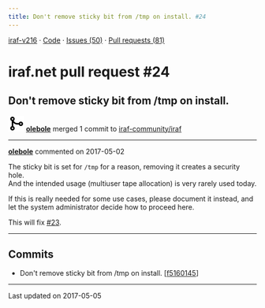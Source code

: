```yaml
---
title: Don't remove sticky bit from /tmp on install. #24
---
```


[iraf-v216](/iraf-v216) · [Code](https://github.com/iraf-community/iraf/tree/iraf-v216) · [Issues (50)](/iraf-v216/issues) · [Pull requests (81)](/iraf-v216/issues/pulls)

# iraf.net pull request #24
## Don't remove sticky bit from /tmp on install.
![merge](git-merge.svg) **[olebole](https://github.com/olebole)** merged 1 commit to [iraf-community/iraf](https://github.com/iraf-community/iraf/)

- - - -

**[olebole](https://github.com/olebole)** commented on 2017-05-02

The sticky bit is set for `/tmp` for a reason, removing it creates a security hole.  
And the intended usage (multiuser tape allocation) is very rarely used today.  
  
If this is really needed for some use cases, please document it instead, and let the system administrator decide how to proceed here.  
  
This will fix [#23](https://iraf-community.github.io/iraf-v216/issues/23).
- - - -

## Commits

* Don't remove sticky bit from /tmp on install. [[f5160145](https://github.com/iraf-community/iraf/commit/f5160145ba61c9d09d86f4bdeea77fd16347bf80)]

- - - -

Last updated on 2017-05-05
